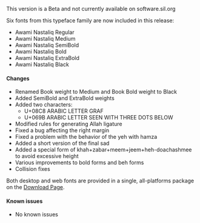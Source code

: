 
This version is a Beta and not currently available on software.sil.org

Six fonts from this typeface family are now included in this release:
      
- Awami Nastaliq Regular
- Awami Nastaliq Medium
- Awami Nastaliq SemiBold
- Awami Nastaliq Bold
- Awami Nastaliq ExtraBold
- Awami Nastaliq Black

#### Changes

- Renamed Book weight to Medium and Book Bold weight to Black
- Added SemiBold and ExtraBold weights
- Added two characters:
	- U+08C8 ARABIC LETTER GRAF
	- U+069B ARABIC LETTER SEEN WITH THREE DOTS BELOW
- Modified rules for generating Allah ligature
- Fixed a bug affecting the right margin
- Fixed a problem with the behavior of the yeh with hamza
- Added a short version of the final sad
- Added a special form of khah+zabar+meem+jeem+heh-doachashmee to avoid excessive height
- Various improvements to bold forms and beh forms
- Collision fixes

Both desktop and web fonts are provided in a single, all-platforms package on the [Download Page](https://software.sil.org/awami/download/).

#### Known issues

- No known issues


